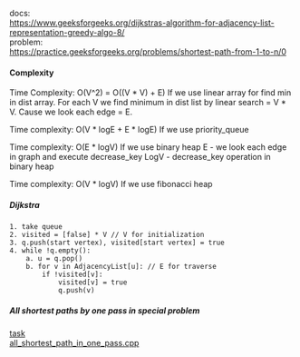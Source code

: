 docs:  
https://www.geeksforgeeks.org/dijkstras-algorithm-for-adjacency-list-representation-greedy-algo-8/  
problem:  
https://practice.geeksforgeeks.org/problems/shortest-path-from-1-to-n/0  

#### Complexity
Time Complexity: O(V^2) = O((V * V) + E) 
If we use linear array for find min in dist array.
For each V we find minimum in dist list by linear search = V * V.
Cause we look each edge = E.

Time complexity: O(V * logE + E * logE)
If we use priority_queue 

Time complexity: O(E * logV)
If we use binary heap
E - we look each edge in graph and execute decrease_key
LogV - decrease_key operation in binary heap

Time complexity: O(V * logV)
If we use fibonacci heap

  
##### Dijkstra

    1. take queue
    2. visited = [false] * V // V for initialization
    3. q.push(start vertex), visited[start vertex] = true
    4. while !q.empty():
        a. u = q.pop()
        b. for v in AdjacencyList[u]: // E for traverse
            if !visited[v]:
                visited[v] = true
                q.push(v)
     
##### All shortest paths by one pass in special problem  
[task](docs/4.png)  
[all_shortest_path_in_one_pass.cpp](all_shortest_path_in_one_pass.cpp)

